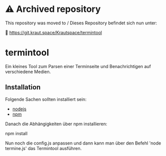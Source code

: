 # ⚠️ Archived repository

This repository was moved to / Dieses Repository befindet sich nun unter:

🔗 https://git.kraut.space/Krautspace/termintool


termintool
==========

Ein kleines Tool zum Parsen einer Terminseite und Benachrichtigen auf
verschiedene Medien.

Installation
------------

Folgende Sachen sollten installiert sein:

* [nodejs](http://nodejs.org/)
* [npm](https://github.com/isaacs/npm)

Danach die Abhängigkeiten über npm installieren:

npm install

Nun noch die config.js anpassen und dann kann man über den Befehl
'node termine.js' das Termintool ausführen.
